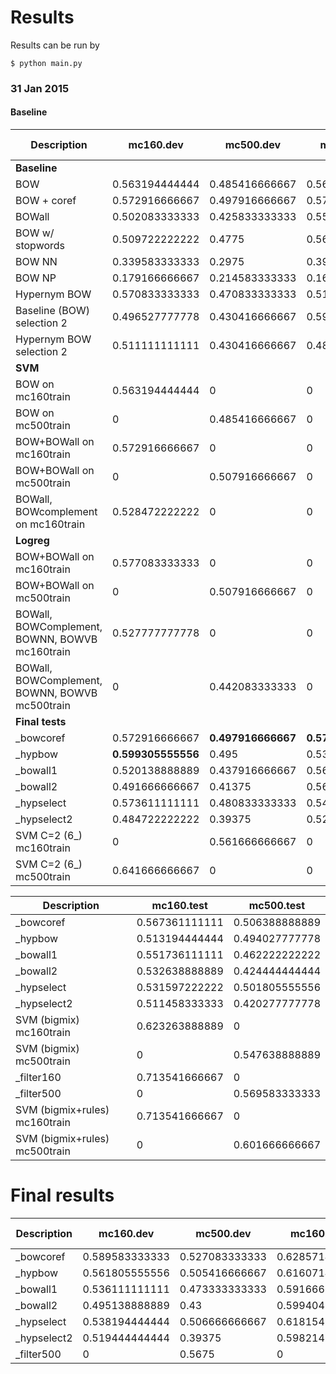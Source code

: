 # Results
Results can be run by

```
$ python main.py
```

### 31 Jan 2015

#### Baseline
| Description | mc160.dev | mc500.dev | mc160.train | mc500.train | ['mc160.dev', 'mc160.train'] | ['mc500.dev', 'mc500.train'] |
| --- | ------ | ------ | ------ | ------ | ------ | --- |
| **Baseline** | | | | | | |
| BOW | 0.563194444444 | 0.485416666667 | 0.566369047619 | 0.522777777778 | 0.565416666667 | 0.51744047619 |
| BOW + coref | 0.572916666667 | 0.497916666667 | 0.574404761905 | 0.528888888889 | 0.573958333333 | 0.524464285714 |
| BOWall | 0.502083333333 | 0.425833333333 | 0.555357142857 | 0.411388888889 | 0.539375 | 0.413452380952 |
| BOW w/ stopwords | 0.509722222222 | 0.4775 | 0.563988095238 | 0.531666666667 | 0.547708333333 | 0.523928571429 |
| BOW NN | 0.339583333333 | 0.2975 | 0.392261904762 | 0.315138888889 | 0.376458333333 | 0.312619047619 |
| BOW NP | 0.179166666667 | 0.214583333333 | 0.162202380952 | 0.204027777778 | 0.167291666667 | 0.205535714286 |
| Hypernym BOW | 0.570833333333 | 0.470833333333 | 0.516071428571 | 0.526458333333 | 0.5325 | 0.518511904762 |
| Baseline (BOW) selection 2 | 0.496527777778 | 0.430416666667 | 0.591071428571 | 0.453680555556 | 0.562708333333 | 0.450357142857 |
| Hypernym BOW selection 2 | 0.511111111111 | 0.430416666667 | 0.489880952381 | 0.46625 | 0.49625 | 0.461130952381 |
| **SVM** | | | | | | |
| BOW on mc160train | 0.563194444444 | 0 | 0 | 0 | 0 | 0 |
| BOW on mc500train | 0 | 0.485416666667 | 0 | 0 | 0 | 0 |
| BOW+BOWall on mc160train | 0.572916666667 | 0 | 0 | 0 | 0 | 0 |
| BOW+BOWall on mc500train | 0 | 0.507916666667 | 0 | 0 | 0 | 0 |
| BOWall, BOWcomplement on mc160train | 0.528472222222 | 0 | 0 | 0 | 0 | 0 |
| **Logreg** | | | | | | |
| BOW+BOWall on mc160train | 0.577083333333 | 0 | 0 | 0 | 0 | 0 |
| BOW+BOWall on mc500train | 0 | 0.507916666667 | 0 | 0 | 0 | 0 |
| BOWall, BOWComplement, BOWNN, BOWVB mc160train | 0.527777777778 | 0 | 0 | 0 | 0 | 0 |
| BOWall, BOWComplement, BOWNN, BOWVB mc500train | 0 | 0.442083333333 | 0 | 0 | 0 | 0 |
| **Final tests** | | | | | | |
| _bowcoref | 0.572916666667 | **0.497916666667** | **0.574404761905** | 0.528888888889 | **0.573958333333** | 0.524464285714 |
| _hypbow | **0.599305555556** | 0.495 | 0.53125 | 0.53125 | 0.551666666667 | **0.526071428571** |
| _bowall1 | 0.520138888889 | 0.437916666667 | 0.561904761905 | 0.498194444444 | 0.549375 | 0.489583333333 |
| _bowall2 | 0.491666666667 | 0.41375 | 0.560416666667 | 0.447430555556 | 0.539791666667 | 0.442619047619 |
| _hypselect | 0.573611111111 | 0.480833333333 | 0.545833333333 | **0.531458333333** | 0.554166666667 | 0.524226190476 |
| _hypselect2 | 0.484722222222 | 0.39375 | 0.524702380952 | 0.414861111111 | 0.512708333333 | 0.411845238095 |
| SVM C=2 (6_) mc160train | 0 | 0.561666666667 | 0 | 0 | 0 | 0 |
| SVM C=2 (6_) mc500train | 0.641666666667 | 0 | 0 | 0 | 0 | 0 |


| Description | mc160.test | mc500.test |
| --- | ------ | --- |
| _bowcoref | 0.567361111111 | 0.506388888889 |
| _hypbow | 0.513194444444 | 0.494027777778 |
| _bowall1 | 0.551736111111 | 0.462222222222 |
| _bowall2 | 0.532638888889 | 0.424444444444 |
| _hypselect | 0.531597222222 | 0.501805555556 |
| _hypselect2 | 0.511458333333 | 0.420277777778 |
| SVM (bigmix) mc160train | 0.623263888889 | 0 |
| SVM (bigmix) mc500train | 0 | 0.547638888889 |
| _filter160 | 0.713541666667 | 0 |
| _filter500 | 0 | 0.569583333333 |
| SVM (bigmix+rules) mc160train | 0.713541666667 | 0 |
| SVM (bigmix+rules) mc500train | 0 | 0.601666666667 |

# Final results

| Description | mc160.dev | mc500.dev | mc160.train | mc500.train | ['mc160.dev', 'mc160.train'] | ['mc500.dev', 'mc500.train'] | mc160.test | mc500.test |
| --- | ------ | ------ | ------ | ------ | ------ | ------ | ------ | --- |
| _bowcoref | 0.589583333333 | 0.527083333333 | 0.628571428571 | 0.559236111111 | 0.616875 | 0.554642857143 | 0.618055555556 | 0.532361111111 |
| _hypbow | 0.561805555556 | 0.505416666667 | 0.616071428571 | 0.562708333333 | 0.599791666667 | 0.554523809524 | 0.5875 | 0.518194444444 |
| _bowall1 | 0.536111111111 | 0.473333333333 | 0.591666666667 | 0.519652777778 | 0.575 | 0.513035714286 | 0.601736111111 | 0.482222222222 |
| _bowall2 | 0.495138888889 | 0.43 | 0.599404761905 | 0.445347222222 | 0.568125 | 0.443154761905 | 0.579166666667 | 0.425972222222 |
| _hypselect | 0.538194444444 | 0.506666666667 | 0.618154761905 | 0.561458333333 | 0.594166666667 | 0.553630952381 | 0.591319444444 | 0.516527777778 |
| _hypselect2 | 0.519444444444 | 0.39375 | 0.598214285714 | 0.439305555556 | 0.574583333333 | 0.432797619048 | 0.564583333333 | 0.42875 |
| _filter500 | 0 | 0.5675 | 0 | 0.595763888889 | 0 | 0.591726190476 | 0 | 0.586666666667 |
